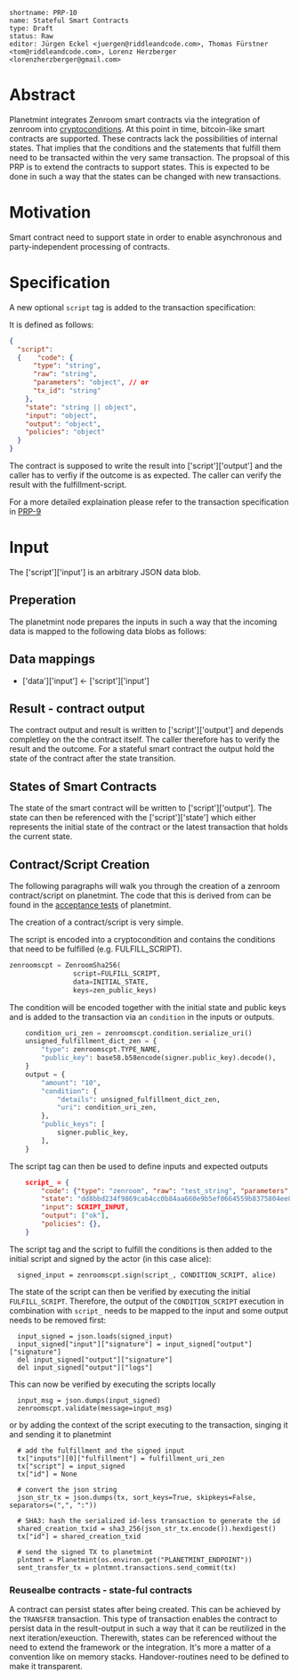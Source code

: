 ```
shortname: PRP-10
name: Stateful Smart Contracts
type: Draft
status: Raw
editor: Jürgen Eckel <juergen@riddleandcode.com>, Thomas Fürstner <tom@riddleandcode.com>, Lorenz Herzberger <lorenzherzberger@gmail.com>
```

# Abstract
Planetmint integrates Zenroom smart contracts via the integration of zenroom into [cryptoconditions](https://github.com/planetmint/cryptoconditions).
At this point in time, bitcoin-like smart contracts are supported. These contracts lack the possibilities of internal states. That implies that the conditions and the statements that fulfill them need to be transacted within the very same transaction.
The propsoal of this PRP is to extend the contracts to support states. This is expected to be done in such a way that the states can be changed with new transactions.


# Motivation
Smart contract need to support state in order to enable asynchronous and party-independent processing of contracts.

# Specification
A new optional `script` tag is added to the transaction specification:

It is defined as follows:
```json
{
  "script": 
  {    "code": {
      "type": "string",
      "raw": "string",
      "parameters": "object", // or
      "tx_id": "string"
    },
    "state": "string || object",
    "input": "object",
    "output": "object",
    "policies": "object"
  }
}
```

The contract is supposed to write the result into ['script']['output'] and the caller has to verfiy if the outcome is as expected. The caller can verify the result with the fulfillment-script.

For a more detailed explaination please refer to the transaction specification in [PRP-9](../9)

# Input
The ['script']['input'] is an arbitrary JSON data blob. 

## Preperation
The planetmint node prepares the inputs in such a way that the incoming data is mapped to the following data blobs as follows:

## Data mappings
* ['data']['input']        <- ['script']['input']

## Result - contract output
The contract output and result is written to ['script']['output'] and depends completley on the the contract itself. The caller therefore has to verify the result and the outcome. For a stateful smart contract the output hold the state of the contract after the state transition.  

## States of Smart Contracts
The state of the smart contract will be written to ['script']['output']. The state can then be referenced with the ['script']['state'] which either represents the initial state of the contract or the latest transaction that holds the current state.

## Contract/Script Creation
The following paragraphs will walk you through the creation of a zenroom contract/script on planetmint. The code that this is derived from can be found in the [acceptance tests](https://github.com/planetmint/planetmint/blob/main/acceptance/python/src/test_zenroom.py) of planetmint.

The creation of a contract/script is very simple. 

The script is encoded into a cryptocondition and contains the conditions that need to be fulfilled (e.g. FULFILL_SCRIPT).

```python
zenroomscpt = ZenroomSha256(
                script=FULFILL_SCRIPT,
                data=INITIAL_STATE,
                keys=zen_public_keys)
```
The condition will be encoded together with the initial state and public keys and is added to the transaction via an ```condition``` in the inputs or outputs.

```python
    condition_uri_zen = zenroomscpt.condition.serialize_uri()
    unsigned_fulfillment_dict_zen = {
        "type": zenroomscpt.TYPE_NAME,
        "public_key": base58.b58encode(signer.public_key).decode(),
    }
    output = {
        "amount": "10",
        "condition": {
            "details": unsigned_fulfillment_dict_zen,
            "uri": condition_uri_zen,
        },
        "public_keys": [
            signer.public_key,
        ],
    }
```

The script tag can then be used to define inputs and expected outputs
```json
    script_ = {
        "code": {"type": "zenroom", "raw": "test_string", "parameters": [{"obj": "1"}, {"obj": "2"}]},  # obsolete
        "state": "dd8bbd234f9869cab4cc0b84aa660e9b5ef0664559b8375804ee8dce75b10576",
        "input": SCRIPT_INPUT,
        "output": ["ok"],
        "policies": {},
    }
```

The script tag and the script to fulfill the conditions is then added to the initial script and signed by the actor (in this case alice):

```
  signed_input = zenroomscpt.sign(script_, CONDITION_SCRIPT, alice)
```

The state of the script can then be verified by executing the initial ```FULFILL_SCRIPT```. Therefore, the output of the ```CONDITION_SCRIPT``` execution in combination with ```script_``` needs to be mapped to the input and some output needs to be removed first:

```
  input_signed = json.loads(signed_input)
  input_signed["input"]["signature"] = input_signed["output"]["signature"]
  del input_signed["output"]["signature"]
  del input_signed["output"]["logs"]
```
This can now be verified by executing the scripts locally
```
  input_msg = json.dumps(input_signed)
  zenroomscpt.validate(message=input_msg)
```

or by adding the context of the script executing to the transaction, singing it and sending it to planetmint

```
  # add the fulfillment and the signed input
  tx["inputs"][0]["fulfillment"] = fulfillment_uri_zen
  tx["script"] = input_signed
  tx["id"] = None

  # convert the json string
  json_str_tx = json.dumps(tx, sort_keys=True, skipkeys=False, separators=(",", ":"))

  # SHA3: hash the serialized id-less transaction to generate the id
  shared_creation_txid = sha3_256(json_str_tx.encode()).hexdigest()
  tx["id"] = shared_creation_txid
  
  # send the signed TX to planetmint
  plntmnt = Planetmint(os.environ.get("PLANETMINT_ENDPOINT"))
  sent_transfer_tx = plntmnt.transactions.send_commit(tx)
```


### Reusealbe contracts - state-ful contracts
A contract can persist states after being created. This can be achieved by the `TRANSFER` transaction. This type of transaction enables the contract to persist data in the result-output in such a way that it can be reutilized in the next iteration/exeuction. Therewith, states can be referenced without the need to extend the framework or the integration. It's more a matter of a convention like on memory stacks. Handover-routines need to be defined to make it transparent.
